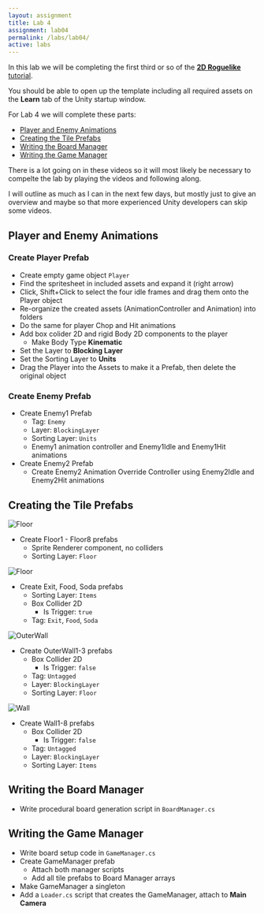 ```yaml
---
layout: assignment
title: Lab 4
assignment: lab04
permalink: /labs/lab04/
active: labs
---
```


In this lab we will be completing the first third or so of the [**2D Roguelike** tutorial](https://unity3d.com/learn/tutorials/s/2d-roguelike-tutorial).

You should be able to open up the template including all required assets on the **Learn** tab of the Unity startup window.

For Lab 4 we will complete these parts:

- [Player and Enemy Animations](https://unity3d.com/learn/tutorials/projects/2d-roguelike-tutorial/player-and-enemy-animations?playlist=17150)
- [Creating the Tile Prefabs](https://unity3d.com/learn/tutorials/projects/2d-roguelike-tutorial/creating-tile-prefabs?playlist=17150)
- [Writing the Board Manager](https://unity3d.com/learn/tutorials/projects/2d-roguelike-tutorial/writing-board-manager?playlist=17150)
- [Writing the Game Manager](https://unity3d.com/learn/tutorials/projects/2d-roguelike-tutorial/writing-game-manager?playlist=17150)

There is a lot going on in these videos so it will most likely be necessary to compelte the lab by playing the videos and following along.

I will outline as much as I can in the next few days, but mostly just to give an overview and maybe so that more experienced Unity developers can skip some videos.

## Player and Enemy Animations

### Create Player Prefab

- Create empty game object `Player`
- Find the spritesheet in included assets and expand it (right arrow)
- Click, Shift+Click to select the four idle frames and drag them onto the Player object
- Re-organize the created assets (AnimationController and Animation) into folders
- Do the same for player Chop and Hit animations
- Add box colider 2D and rigid Body 2D components to the player
  - Make Body Type **Kinematic**
- Set the Layer to **Blocking Layer**
- Set the Sorting Layer to **Units**
- Drag the Player into the Assets to make it a Prefab, then delete the original object


### Create Enemy Prefab

- Create Enemy1 Prefab
  - Tag: `Enemy`
  - Layer: `BlockingLayer`
  - Sorting Layer: `Units`
  - Enemy1 animation controller and Enemy1Idle and Enemy1Hit animations
- Create Enemy2 Prefab
  - Create Enemy2 Animation Override Controller using Enemy2Idle and Enemy2Hit animations

## Creating the Tile Prefabs

![Floor](Floor.png)

- Create Floor1 - Floor8 prefabs
  - Sprite Renderer component, no colliders
  - Sorting Layer: `Floor`

![Floor](Items.png)

- Create Exit, Food, Soda prefabs
  - Sorting Layer: `Items`
  - Box Collider 2D
    - Is Trigger: `true`
  - Tag: `Exit`, `Food`, `Soda`

![OuterWall](OuterWall.png)

- Create OuterWall1-3 prefabs
  - Box Collider 2D
    - Is Trigger: `false`
  - Tag: `Untagged`
  - Layer: `BlockingLayer`
  - Sorting Layer: `Floor`

![Wall](Wall.png)

- Create Wall1-8 prefabs
  - Box Collider 2D
    - Is Trigger: `false`
  - Tag: `Untagged`
  - Layer: `BlockingLayer`
  - Sorting Layer: `Items`

## Writing the Board Manager

- Write procedural board generation script in `BoardManager.cs`

## Writing the Game Manager

- Write board setup code in `GameManager.cs`
- Create GameManager prefab
  - Attach both manager scripts
  - Add all tile prefabs to Board Manager arrays
- Make GameManager a singleton
- Add a `Loader.cs` script that creates the GameManager, attach to **Main Camera**
